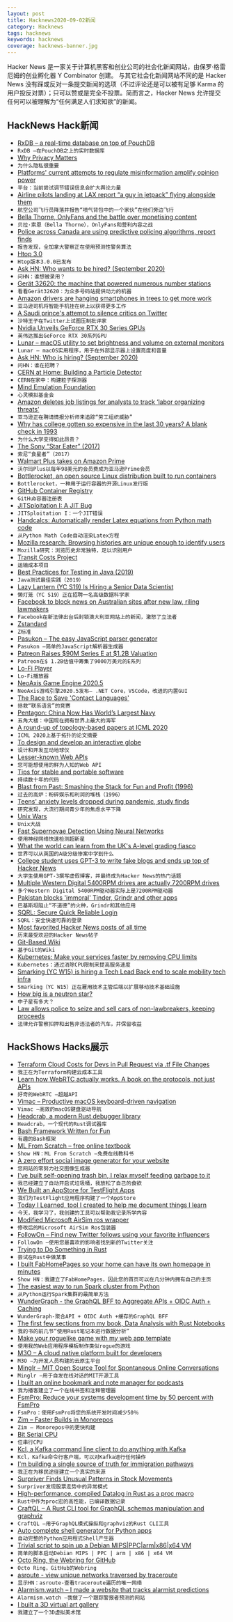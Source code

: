 ```yaml
---
layout: post
title: Hacknews2020-09-02新闻
category: Hacknews
tags: hacknews
keywords: hacknews
coverage: hacknews-banner.jpg
---
```


Hacker News 是一家关于计算机黑客和创业公司的社会化新闻网站，由保罗·格雷厄姆的创业孵化器 Y Combinator 创建。
与其它社会化新闻网站不同的是 Hacker News 没有踩或反对一条提交新闻的选项（不过评论还是可以被有足够 Karma 的用户投反对票）；只可以赞或是完全不投票。简而言之，Hacker News 允许提交任何可以被理解为“任何满足人们求知欲”的新闻。

## HackNews Hack新闻


- [RxDB – a real-time database on top of PouchDB](https://github.com/pubkey/rxdb/blob/master/README.md)
- `RxDB –在PouchDB之上的实时数据库`
- [Why Privacy Matters](https://thistooshallgrow.com/blog/privacy-security-roundup)
- `为什么隐私很重要`
- [Platforms' current attempts to regulate misinformation amplify opinion power](https://www.tandfonline.com/doi/full/10.1080/21670811.2020.1773888)
- `平台：当前尝试调节错误信息会扩大舆论力量`
- [Airline pilots landing at LAX report “a guy in jetpack” flying alongside them](https://www.thedrive.com/the-war-zone/36096/airline-pilots-landing-at-lax-report-a-guy-in-jetpack-flying-alongside-them-on)
- `航空公司飞行员降落并报告“喷气背包中的一个家伙”在他们旁边飞行`
- [Bella Thorne, OnlyFans and the battle over monetising content](https://www.bbc.com/news/business-53979625)
- `贝拉·索恩（Bella Thorne），OnlyFans和营利内容之战`
- [Police across Canada are using predictive policing algorithms, report finds](https://www.vice.com/en_us/article/k7q55x/police-across-canada-are-using-predictive-policing-algorithms-report-finds)
- `报告发现，全加拿大警察正在使用预测性警务算法`
- [Htop 3.0](https://github.com/htop-dev/htop/blob/master/ChangeLog)
- `Htop版本3.0.0已发布`
- [Ask HN: Who wants to be hired? (September 2020)](item?id=24342496)
- `问HN：谁想被录用？ `
- [Gerät 32620: the machine that powered numerous number stations](https://blog.ardy.io/2020/8/geraet-32620/)
- `看看Gerät32620：为众多号码站提供动力的机器`
- [Amazon drivers are hanging smartphones in trees to get more work](https://www.bloomberg.com/news/articles/2020-09-01/amazon-drivers-are-hanging-smartphones-in-trees-to-get-more-work)
- `亚马逊司机将智能手机挂在树上以获得更多工作`
- [A Saudi prince's attempt to silence critics on Twitter](https://www.wired.com/story/mohammed-bin-salman-twitter-investigation/)
- `沙特王子在Twitter上试图压制批评家`
- [Nvidia Unveils GeForce RTX 30 Series GPUs](https://blogs.nvidia.com/blog/2020/09/01/nvidia-ceo-geforce-rtx-30-series-gpus/)
- `英伟达推出GeForce RTX 30系列GPU`
- [Lunar – macOS utility to set brightness and volume on external monitors](https://lunar.fyi)
- `Lunar – macOS实用程序，用于在外部显示器上设置亮度和音量`
- [Ask HN: Who is hiring? (September 2020)](item?id=24342498)
- `问HN：谁在招聘？ `
- [CERN at Home: Building a Particle Detector](https://clanhouse.com/cern-at-home-building-a-particle-detector)
- `CERN在家中：构建粒子探测器`
- [Mind Emulation Foundation](https://mindemulation.org/)
- `心灵模拟基金会`
- [Amazon deletes job listings for analysts to track ‘labor organizing threats’](https://www.vice.com/en_us/article/qj4aqw/amazon-hiring-intelligence-analyst-to-track-labor-organizing-threats)
- `亚马逊正在聘请情报分析师来追踪“劳工组织威胁”`
- [Why has college gotten so expensive in the last 30 years? A blank check in 1993](https://medium.com/@andrewghobrial/why-has-college-gotten-so-expensive-in-the-last-30-years-3505af9aded8)
- `为什么大学变得如此昂贵？`
- [The Sony “Star Eater” (2017)](http://www.markshelley.co.uk/Astronomy/SonyA7S/sonystareater.html)
- `索尼“食星者”（2017）`
- [Walmart Plus takes on Amazon Prime](https://www.cnet.com/news/walmart-plus-takes-on-amazon-prime-with-98-a-year-membership-fee/)
- `沃尔玛Plus以每年98美元的会员费成为亚马逊Prime会员`
- [Bottlerocket, an open source Linux distribution built to run containers](https://aws.amazon.com/blogs/opensource/announcing-the-general-availability-of-bottlerocket-an-open-source-linux-distribution-purpose-built-to-run-containers/)
- `Bottlerocket，一种用于运行容器的开源Linux发行版`
- [GitHub Container Registry](https://github.blog/2020-09-01-introducing-github-container-registry/)
- `GitHub容器注册表`
- [JITSploitation I: A JIT Bug](https://googleprojectzero.blogspot.com/2020/09/jitsploitation-one.html)
- `JITSploitation I：一个JIT错误`
- [Handcalcs: Automatically render Latex equations from Python math code](https://github.com/connorferster/handcalcs)
- `从Python Math Code自动渲染Latex方程`
- [Mozilla research: Browsing histories are unique enough to identify users](https://www.zdnet.com/article/mozilla-research-browsing-histories-are-unique-enough-to-reliably-identify-users/)
- `Mozilla研究：浏览历史非常独特，足以识别用户`
- [Transit Costs Project](https://transitcosts.com/about/)
- `运输成本项目`
- [Best Practices for Testing in Java (2019)](https://phauer.com/2019/modern-best-practices-testing-java/)
- `Java测试最佳实践（2019）`
- [Lazy Lantern (YC S19) Is Hiring a Senior Data Scientist](https://angel.co/company/lazylantern/jobs/931470-data-scientist)
- `懒灯笼（YC S19）正在招聘一名高级数据科学家`
- [Facebook to block news on Australian sites after new law, riling lawmakers](https://www.reuters.com/article/us-australia-media-facebook/facebook-to-block-news-on-australian-sites-after-new-law-riling-lawmakers-idUSKBN25S36J)
- `Facebook在新法律出台后封锁澳大利亚网站上的新闻，激怒了立法者`
- [Zstandard](http://facebook.github.io/zstd/#other-languages)
- `Z标准`
- [Pasukon – The easy JavaScript parser generator](https://pasukon.rocks/)
- `Pasukon –简单的JavaScript解析器生成器`
- [Patreon Raises $90M Series E at $1.2B Valuation](https://blog.patreon.com/patreon-series-e-announcement)
- `Patreon在$ 1.2B估值中筹集了9000万美元的E系列`
- [Lo-Fi Player](https://magenta.tensorflow.org/lofi-player)
- `Lo-Fi播放器`
- [NeoAxis Game Engine 2020.5](https://www.neoaxis.com/news/neoaxis_engine_2020_5_released)
- `NeoAxis游戏引擎2020.5发布– .NET Core，VSCode，改进的内置GUI`
- [The Race to Save 'Contact Languages'](https://www.bbc.com/future/article/20200901-the-fragile-state-of-contact-languages)
- `拯救“联系语言”的竞赛`
- [Pentagon: China Now Has World’s Largest Navy](https://news.usni.org/2020/09/01/pentagon-report-china-now-has-worlds-largest-navy-as-beijing-expands-military-influence)
- `五角大楼：中国现在拥有世界上最大的海军`
- [A round-up of topology-based papers at ICML 2020](https://bastian.rieck.me/blog/posts/2020/icml_topology_roundup/)
- `ICML 2020上基于拓扑的论文摘要`
- [To design and develop an interactive globe](https://stripe.com/blog/globe)
- `设计和开发互动地球仪`
- [Lesser-known Web APIs](https://blog.greenroots.info/10-lesser-known-web-apis-you-may-want-to-use-ckejv75cr012y70s158n85yhn)
- `您可能想使用的鲜为人知的Web API`
- [Tips for stable and portable software](https://begriffs.com/posts/2020-08-31-portable-stable-software.html?hn=3)
- `持续数十年的代码`
- [Blast from Past: Smashing the Stack for Fun and Profit (1996)](http://www.phrack.org/issues/49/14.html#article)
- `过去的高炉：粉碎娱乐和利润的堆栈（1996）`
- [Teens' anxiety levels dropped during pandemic, study finds](https://www.bbc.com/news/uk-53884401)
- `研究发现，大流行期间青少年的焦虑水平下降`
- [Unix Wars](https://www.livinginternet.com/i/iw_unix_war.htm)
- `Unix大战`
- [Fast Supernovae Detection Using Neural Networks](https://blog.tensorflow.org/2020/09/fast-supernovae-detection-using-neural-networks.html)
- `使用神经网络快速检测超新星`
- [What the world can learn from the UK's A-level grading fiasco](https://blogs.lse.ac.uk/impactofsocialsciences/2020/08/26/fk-the-algorithm-what-the-world-can-learn-from-the-uks-a-level-grading-fiasco/)
- `世界可以从英国的A级分级惨案中学到什么`
- [College student uses GPT-3 to write fake blogs and ends up top of Hacker News](https://www.theverge.com/2020/8/16/21371049/gpt3-hacker-news-ai-blog)
- `大学生使用GPT-3撰写虚假博客，并最终成为Hacker News的热门话题`
- [Multiple Western Digital 5400RPM drives are actually 7200RPM drives](https://old.reddit.com/r/DataHoarder/comments/ikk0rv/psa_multiple_wd_5400rpm_drives_are_actually/)
- `多个Western Digital 5400RPM驱动器实际上是7200RPM驱动器`
- [Pakistan blocks 'immoral' Tinder, Grindr and other apps](https://www.theguardian.com/world/2020/sep/02/pakistan-blocks-immoral-tinder-grinder-and-other-apps)
- `巴基斯坦阻止“不道德”的火种，Grindr和其他应用`
- [SQRL: Secure Quick Reliable Login](https://www.grc.com/sqrl/sqrl.htm)
- `SQRL：安全快速可靠的登录`
- [Most favorited Hacker News posts of all time](https://observablehq.com/@tomlarkworthy/hacker-favourites-analysis)
- `历来最受欢迎的Hacker News帖子`
- [Git-Based Wiki](https://www.bit-101.com/blog/2020/09/git-based-wiki/)
- `基于Git的Wiki`
- [Kubernetes: Make your services faster by removing CPU limits](https://erickhun.com/posts/kubernetes-faster-services-no-cpu-limits/)
- `Kubernetes：通过消除CPU限制来提高服务速度`
- [Smarking (YC W15) is hiring a Tech Lead Back end to scale mobility tech infra](https://jobs.lever.co/smarking/d5238ad7-559f-4d93-9f4d-f4b4e26dbdbb)
- `Smarking（YC W15）正在雇用技术主管后端以扩展移动技术基础设施`
- [How big is a neutron star?](https://www.symmetrymagazine.org/article/how-big-is-a-neutron-star)
- `中子星有多大？`
- [Law allows police to seize and sell cars of non-lawbreakers, keeping proceeds](https://kstp.com/news/controversial-law-allows-police-to-seize-and-sell-cars-of-non-lawbreakers-keeping-the-proceeds-august-24-2020/5838303/)
- `法律允许警察扣押和出售非违法者的汽车，并保留收益`


## HackShows Hacks展示

- [ Terraform Cloud Costs for Devs in Pull Request via .tf File Changes](https://github.com/aliscott/infracost)
- `我正在为Terraform构建云成本工具`
- [ Learn how WebRTC actually works. A book on the protocols, not just APIs](https://webrtcforthecurious.com/)
- `好奇的WebRTC –超越API`
- [ Vimac – Productive macOS keyboard-driven navigation](http://vimacapp.com)
- `Vimac –高效的macOS键盘驱动导航`
- [ Headcrab, a modern Rust debugger library](https://github.com/headcrab-rs/headcrab)
- `Headcrab，一个现代的Rust调试器库`
- [ Bash Framework Written for Fun](https://github.com/mindaugasbarysas/bashwithnails)
- `有趣的Bash框架`
- [ ML From Scratch – free online textbook](https://dafriedman97.github.io/mlbook/content/introduction.html)
- `Show HN：ML From Scratch –免费在线教科书`
- [ A zero effort social image generator for your website](https://www.mugshotbot.com)
- `您网站的零努力社交图像生成器`
- [ I've built self-opening trash bin, I relax myself feeding garbage to it](https://github.com/ivanilves/arduino-sketches/tree/master/basurito)
- `我已经建立了自动开启式垃圾桶，我放松了自己的食欲`
- [ We Built an AppStore for TestFlight Apps](https://testflight.live/)
- `我们为TestFlight应用程序构建了一个AppStore`
- [ Today I Learned, tool I created to help me document things I learn](https://todayilearned.wiki/)
- `今天，我学习了，我创建的工具可以帮助我记录所学内容`
- [ Modified Microsoft AirSim ros wrapper](https://github.com/GimpelZhang/airsim_ros)
- `修改后的Microsoft AirSim Ros包装器`
- [ FollowOn – Find new Twitter follows using your favorite influencers](https://followon.social)
- `FollowOn –使用您最喜欢的影响者找到新的Twitter关注`
- [ Trying to Do Something in Rust](https://github.com/joaoneto/rust-web-server)
- `尝试在Rust中做某事`
- [ I built FabHomePages so your home can have its own homepage in minutes](https://fabhomepages.com/)
- `Show HN：我建立了FabHomePages，因此您的首页可以在几分钟内拥有自己的主页`
- [ The easiest way to run Spark cluster from Python](https://github.com/open-datastudio/ods/blob/master/README.md#spark)
- `从Python运行Spark集群的最简单方法`
- [ WunderGraph - the GraphQL BFF to Aggregate APIs + OIDC Auth + Caching](https://wundergraph.com/)
- `WunderGraph-聚合API + OIDC Auth +缓存的GraphQL BFF`
- [ The first few sections from my book, Data Analysis with Rust Notebooks](https://datacrayon.com/posts/programming/rust-notebooks/preface/)
- `我的书的前几节“使用Rust笔记本进行数据分析”`
- [ Make your roguelike game with my web app template](https://chr15m.itch.io/roguelike-browser-boilerplate)
- `使用我的Web应用程序模板制作类似rogue的游戏`
- [ M3O – A cloud native platform built for developers](https://m3o.com)
- `M3O –为开发人员构建的云原生平台`
- [ Minglr – MIT Open Source Tool for Spontaneous Online Conversations](https://minglr.info/)
- `Minglr –用于自发在线对话的MIT开源工具`
- [ I built an online bookmark and note manager for podcasts](https://www.podcastmarks.com)
- `我为播客建立了一个在线书签和注释管理器`
- [ FsmPro: Reduce your systems development time by 50 percent with FsmPro](https://fsmpro.io/)
- `FsmPro：使用FsmPro将您的系统开发时间减少50％`
- [ Zim – Faster Builds in Monorepos](https://github.com/fugue/zim/blob/master/README.md)
- `Zim – Monorepos中的更快构建`
- [ Bit Serial CPU](https://github.com/howerj/bit-serial)
- `位串行CPU`
- [ Kcl, a Kafka command line client to do anything with Kafka](https://github.com/twmb/kcl)
- `Kcl，Kafka命令行客户端，可以对Kafka进行任何操作`
- [ I'm building a single source of truth for immigration pathways](https://www.duoflag.com/destinations/)
- `我正在为移民途径建立一个真实的来源`
- [ Surpriver Finds Unusual Patterns in Stock Movements](https://github.com/tradytics/surpriver)
- `Surpriver发现股票走势中的异常模式`
- [ High-performance, compiled Datalog in Rust as a proc macro](https://crates.io/crates/crepe)
- `Rust中作为proc宏的高性能，已编译数据记录`
- [ CraftQL – A Rust CLI tool for GraphQL schemas manipulation and graphviz](https://crates.io/crates/craftql)
- `CraftQL –用于GraphQL模式操纵和graphviz的Rust CLI工具`
- [ Auto complete shell generator for Python apps](https://github.com/iterative/shtab)
- `自动完整的Python应用程式Shell产生器`
- [ Trivial script to spin up a Debian MIPS|PPC|arm|x86|x64 VM](https://gist.github.com/cellularmitosis/54d3cc18e1b128b9286d7ceed3c5bdb7)
- `简单的脚本启动Debian MIPS | PPC | arm | x86 | x64 VM`
- [ Octo Ring, the Webring for GitHub](https://octo-ring.com/)
- `Octo Ring，GitHub的Webring`
- [ asroute - view unique networks traversed by traceroute](https://github.com/stevenpack/asroute)
- `显示HN：asroute-查看traceroute遍历的唯一网络`
- [ Alarmism.watch – I made a website that tracks alarmist predictions](https://alarmism.watch/)
- `Alarmism.watch –我做了一个跟踪警报者预测的网站`
- [ I built a 3D virtual art gallery](https://spaces.gallery)
- `我建立了一个3D虚拟美术馆`

